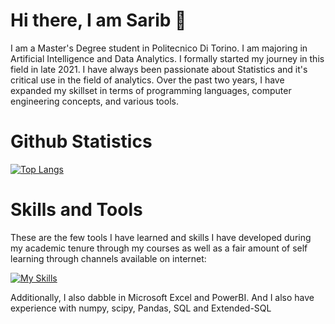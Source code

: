 <H1>Hi there, I am Sarib 👋</H1>

I am a Master's Degree student in Politecnico Di Torino. I am majoring in Artificial Intelligence and Data Analytics. I formally started my journey in this field in late 2021. I have always been passionate about Statistics and it's critical use in the field of analytics. Over the past two years, I have expanded my skillset in terms of programming languages, computer engineering  concepts, and various tools. 


<H1> Github Statistics </H1>

[![Top Langs](https://github-readme-stats.vercel.app/api/top-langs/?username=yurnero14)](https://github.com/anuraghazra/github-readme-stats)

<H1>Skills and Tools </H1>
These are the few tools I have learned and skills I have developed during my academic tenure through my courses as well as a fair amount of self learning through channels available on internet:

[![My Skills](https://skillicons.dev/icons?i=js,html,css,bash,bootstrap,django,eclipse,express,git,github,gitlab,java,linux,matlab,nodejs,postman,py,react,vscode,sqlite)](https://skillicons.dev)

Additionally, I also dabble in Microsoft Excel and PowerBI. And I also have experience with numpy, scipy, Pandas, SQL and Extended-SQL 
